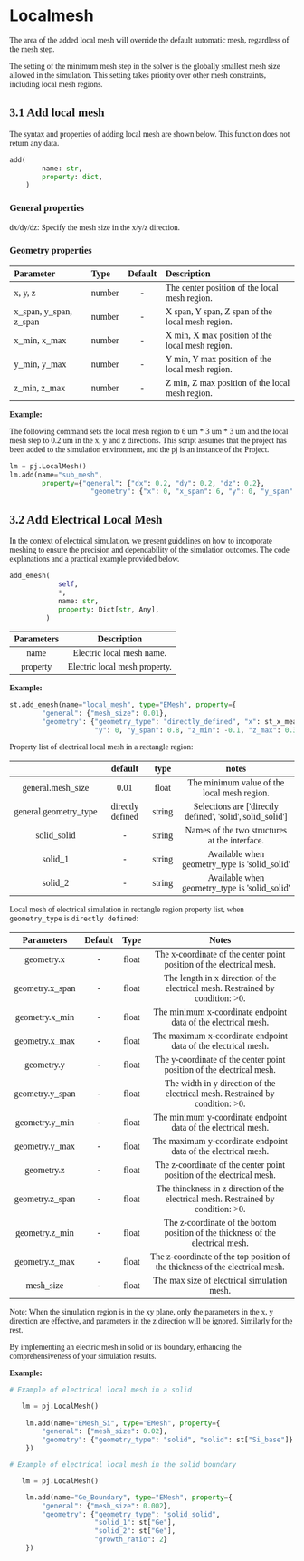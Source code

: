 
# Localmesh

<font face = "Calibri">

<div class="text-justify">

The area of the added local mesh will override the default automatic mesh, regardless of the mesh step. <br/>

The setting of the minimum mesh step in the solver is the globally smallest mesh size allowed in the simulation. This setting takes priority over other mesh constraints, including local mesh regions.

## 3.1 Add local mesh

The syntax and properties of adding local mesh are shown below. This function does not return any data.

```python
add(
        name: str,
        property: dict,
    )
```

### General properties
 dx/dy/dz: Specify the mesh size in the x/y/z direction.

### Geometry properties
| Parameter                | Type    | Default   | Description        |
|:---------------|:--------|:----------:|:----------------------|
|  x, y, z               | number  |     -    | The center position of the local mesh region. |
|  x_span, y_span, z_span         | number  |     -   | X span, Y span, Z span of the local mesh region. |
|  x_min, x_max           | number  |     -     | X min, X max position of the local mesh region. |
|  y_min, y_max           | number  |     -     | Y min, Y max position of the local mesh region. |
|  z_min, z_max           | number  |     -     | Z min, Z max position of the local mesh region. |


**Example:**

The following command sets the local mesh region to 6 um * 3 um * 3 um and the local mesh step to 0.2 um in the x, y and z directions. This script assumes that the project has been added to the simulation environment, and the pj is an instance of the Project.

```python
lm = pj.LocalMesh()
lm.add(name="sub_mesh",
        property={"general": {"dx": 0.2, "dy": 0.2, "dz": 0.2},
                    "geometry": {"x": 0, "x_span": 6, "y": 0, "y_span":3, "z": 0, "z_span": 3 } } )
```


## 3.2 Add Electrical Local Mesh

In the context of electrical simulation, we present guidelines on how to incorporate meshing to ensure the precision and dependability of the simulation outcomes. The code explanations and a practical example provided below.

```python
add_emesh(
            self,
            *,
            name: str,
            property: Dict[str, Any],
    	 )
```

| **Parameters** |          Description          |
| :------------: | :---------------------------: |
|      name      |   Electric local mesh name.   |
|    property    | Electric local mesh property. |

**Example:**

```python
st.add_emesh(name="local_mesh", type="EMesh", property={
        "general": {"mesh_size": 0.01},
        "geometry": {"geometry_type": "directly_defined", "x": st_x_mean, "x_span": 0,
                     "y": 0, "y_span": 0.8, "z_min": -0.1, "z_max": 0.3}})
```

Property list of electrical local mesh in a rectangle region:

|                       |         default     |  type  | notes                                          |
| :-------------------: | :-----------------: | :----: | :--------------------------------------------: |
| general.mesh_size     |           0.01      |  float |  The minimum value of the local mesh region.   |
| general.geometry_type |    directly defined | string | Selections are ['directly defined', 'solid','solid_solid']  |
| solid_solid           |          -           |string  |Names of the two structures at the interface.|
| solid_1               |          -           | string | Available when geometry_type is 'solid_solid'    |
| solid_2               |           -          | string | Available when geometry_type is 'solid_solid'    |

Local mesh of electrical simulation in rectangle region property list, when `geometry_type` is `directly defined`:

| **Parameters** | Default | Type  |                 Notes                  |
| :------------: | :-----: | :---: | :------------------------------------: |
|     geometry.x      |    -     |  float   |  The x-coordinate of the center point position of the electrical mesh.    |
|   geometry.x_span   |    -     |  float   | The length in x direction of the electrical mesh. Restrained by condition: >0.  |
|   geometry.x_min    |    -     |  float   | The minimum x-coordinate endpoint data of the electrical mesh.      |
|   geometry.x_max    |     -    |  float   |  The maximum x-coordinate endpoint data of the electrical mesh.     |
|     geometry.y      |    -     |  float   |  The y-coordinate of the center point position of the electrical mesh.      |
|   geometry.y_span   |    -     |  float   | The width in y direction of the electrical mesh. Restrained by condition: >0.  |
|   geometry.y_min    |    -     |  float   |The minimum y-coordinate endpoint data of the electrical mesh.       |
|   geometry.y_max    |     -    |  float   |  The maximum y-coordinate endpoint data of the electrical mesh.      |
|     geometry.z      |    -     |  float   |   The z-coordinate of the center point position of the electrical mesh.    |
|   geometry.z_span   |    -     |  float   | The thinckness in z direction of the electrical mesh. Restrained by condition: >0.  |
|   geometry.z_min    |     -    |  float   |The z-coordinate of the bottom position of the thickness of the electrical mesh.      |
|   geometry.z_max    |     -    |  float   |  The z-coordinate of the top position of the thickness of the electrical mesh.     |
|   mesh_size    |       -  | float | The max size of electrical simulation mesh. |

Note: When the simulation region is in the xy plane, only the parameters in the x, y direction are effective, and parameters in the z direction will be ignored. Similarly for the rest.

By implementing an electric mesh in solid or its boundary, enhancing the comprehensiveness of your simulation results.

**Example:**

```python
# Example of electrical local mesh in a solid

   lm = pj.LocalMesh()
    
    lm.add(name="EMesh_Si", type="EMesh", property={
        "general": {"mesh_size": 0.02},
        "geometry": {"geometry_type": "solid", "solid": st["Si_base"]}
    })

# Example of electrical local mesh in the solid boundary

   lm = pj.LocalMesh()

    lm.add(name="Ge_Boundary", type="EMesh", property={
        "general": {"mesh_size": 0.002},
        "geometry": {"geometry_type": "solid_solid", 
                     "solid_1": st["Ge"],
                     "solid_2": st["Ge"],
                     "growth_ratio": 2}
    })
```

</div>

</font>
